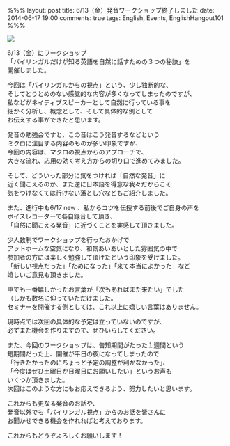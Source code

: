 %%%
layout: post
title: 6/13（金）発音ワークショップ終了しました
date: 2014-06-17 19:00
comments: true
tags: English, Events, EnglishHangout101
%%%

<img src="/assets/images/common/english-hangout101-logo.jpeg" />

6/13（金）にワークショップ<br />
「バイリンガルだけが知る英語を自然に話すための３つの秘訣」を<br />
開催しました。

今回は「バイリンガルからの視点」という、少し独断的な、<br />
そしてとりとめのない感覚的な内容が多くなってしまったのですが、<br />
私などがネイティブスピーカーとして自然に行っている事を<br />
細かく分析し、概念として、そして具体的な例として<br />
お伝えする事ができたと思います。

発音の勉強会ですと、この音はこう発音するなどという<br />
ミクロに注目する内容のものが多い印象ですが、<br />
今回の内容は、マクロの視点からのアプローチで、<br />
大きな流れ、応用の効く考え方からの切り口で進めてみました。

そして、どういった部分に気をつければ「自然な発音」に<br />
近く聞こえるのか、また逆に日本語を得意な我々だからこそ<br />
気をつけなくては行けない落とし穴などもご紹介しました。

また、進行中も6/17 new 、私からコツを伝授する前後でご自身の声を<br />
ボイスレコーダーで各自録音して頂き、<br />
「自然に聞こえる発音」に近づくことを実感して頂きました。

少人数制でワークショップを行ったおかげで<br />
アットホームな空気になり、和気あいあいとした雰囲気の中で<br />
参加者の方には楽しく勉強して頂けたという印象を受けました。<br />
「新しい視点だった」「ためになった」「来て本当によかった」など<br />
嬉しいご意見も頂きました。

中でも一番嬉しかったお言葉が「次もあればまた来たい」でした<br />
（しかも数名に仰っていただけました。<br />
セミナーを開催する側としては、これ以上に嬉しい言葉はありません。

現時点では次回の具体的な予定は立っていないのですが、<br />
必ずまた機会を作りますので、ぜひいらしてください。

また、今回のワークショップは、告知期間がたった１週間という<br />
短期間だった上、開催が平日の夜になってしまったので<br />
「行きたかったのにちょっと予定の調整が利かなかった」、<br />
「今度はぜひ土曜日か日曜日にお願いしたい」というお声も<br />
いくつか頂きました。<br />
次回はこのような方にもお応えできるよう、努力したいと思います。

これからも更なる発音のお話や、<br />
発音以外でも「バイリンガル視点」からのお話を皆さんに<br />
お聞かせできる機会を作れればと考えております。

これからもどうぞよろしくお願いします！
